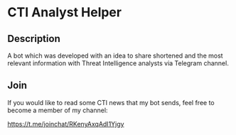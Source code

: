 # CTI Analyst Helper

## Description

A bot which was developed with an idea to share shortened and the most relevant information with Threat Intelligence analysts via Telegram channel.

## Join

If you would like to read some CTI news that my bot sends, feel free to become a member of my channel:

https://t.me/joinchat/RKenyAxqAdI1Yjgy
